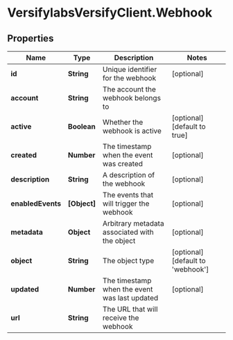 # VersifylabsVersifyClient.Webhook

## Properties

Name | Type | Description | Notes
------------ | ------------- | ------------- | -------------
**id** | **String** | Unique identifier for the webhook | [optional] 
**account** | **String** | The account the webhook belongs to | 
**active** | **Boolean** | Whether the webhook is active | [optional] [default to true]
**created** | **Number** | The timestamp when the event was created | [optional] 
**description** | **String** | A description of the webhook | [optional] 
**enabledEvents** | **[Object]** | The events that will trigger the webhook | [optional] 
**metadata** | **Object** | Arbitrary metadata associated with the object | [optional] 
**object** | **String** | The object type | [optional] [default to &#39;webhook&#39;]
**updated** | **Number** | The timestamp when the event was last updated | [optional] 
**url** | **String** | The URL that will receive the webhook | 


